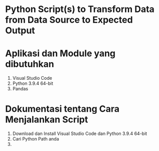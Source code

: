 # Python  Script(s) to Transform Data from Data Source to Expected Output


# Aplikasi dan Module yang dibutuhkan
1. Visual Studio Code
2. Python 3.9.4 64-bit
3. Pandas


# Dokumentasi tentang Cara Menjalankan Script
1. Download dan Install Visual Studio Code dan Python 3.9.4 64-bit
2. Cari Python Path anda 
3. 
